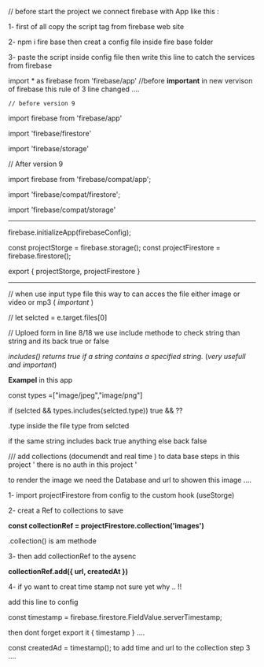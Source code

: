 // before start the project we connect firebase with App like this : 

1- first of all copy the script tag from firebase web site 

2- npm i fire base then creat a config file inside fire base folder 

3- paste the script inside config file then write this line to catch the services  from firebase 

import * as firebase from 'firebase/app' //before  **important** in new vervison of firebase this rule of 3 line changed ....
   
    // before version 9 

import firebase from 'firebase/app' 

import  'firebase/firestore'

import 'firebase/storage'   


// After version 9 

import firebase from 'firebase/compat/app';  

import 'firebase/compat/firestore'; 

import 'firebase/compat/storage' 


---

 firebase.initializeApp(firebaseConfig);

   const projectStorge = firebase.storage();
   const projectFirestore = firebase.firestore();

   export { projectStorge, projectFirestore } 


--- 

  // when use input type file this way to can acces the file either image or video or mp3 ( *important* )

 // let selcted = e.target.files[0]  



// Uploed form in line 8/18 
we use include methode to check string than string and its back true or false 

*includes() returns true if a string contains a specified string.*  (*very usefull and important*)

**Exampel**  in this app 

const types =["image/jpeg","image/png"]

   if (selcted && types.includes(selcted.type))   true && ?? 

.type inside the file type from selcted 

if the same string includes back true anything else back false  



/// add collections (documendt and real time ) to data base steps in this project ' there is no auth in this project ' 

to render the image we need the Database and url to showen this image .... 

1- import projectFirestore from config  to the custom hook (useStorge)

2- creat a Ref to collections to save

 **const collectionRef = projectFirestore.collection('images')** 

 .collection() is am methode  

 3- then add collectionRef to the aysenc 

 **collectionRef.add({ url, createdAt })**  

 4- if yo want to creat time stamp not sure yet why .. !! 

 add this line to config  

 const timestamp = firebase.firestore.FieldValue.serverTimestamp;
 
 then dont forget export it  { timestamp } .... 

 const createdAd = timestamp();  to add time and url to the collection step 3  .... 




